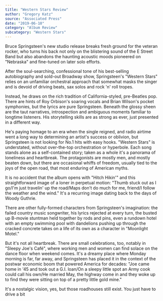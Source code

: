 ```yaml
---
title: "Western Stars Review"
author: "Gregory Katz"
source: "Associated Press"
date: "2019-06-10"
category: "Album Review"
subcategory: "Western Stars"
---
```


Bruce Springsteen's new studio release breaks fresh ground for the veteran rocker, who turns his back not only on the blistering sound of the E Street Band but also abandons the haunting acoustic moods pioneered on "Nebraska" and fine-tuned on later solo efforts.

After the soul-searching, confessional tone of his best-selling autobiography and sold-out Broadway show, Springsteen's "Western Stars" relies on an unfamiliar orchestral approach that somewhat masks the singer and is devoid of driving beats, sax solos and rock 'n' roll tropes.

Instead, he draws on the rich tradition of California-styled, pre-Beatles pop. There are hints of Roy Orbison's soaring vocals and Brian Wilson's pocket symphonies, but the lyrics are pure Springsteen. Beneath the glossy sheen are the taut narratives, introspection and ambiguous moments familiar to longtime listeners. His storytelling skills are as strong as ever, just presented in a different way.

He's paying homage to an era when the single reigned, and radio airtime went a long way to determining an artist's success or oblivion, but Springsteen is not looking for No.1 hits with easy hooks. "Western Stars" is understated, without over-the-top orchestration or hyperbole. Each song stands alone as a self-contained story; taken as a whole it's a panorama of loneliness and heartbreak. The protagonists are mostly men, and mostly beaten down, but there are occasional whiffs of freedom, usually tied to the joys of the open road, that most enduring of American myths.

It is no accident that the album opens with "Hitch Hikin'" and this straightforward image of a loner in perpetual motion: "Thumb stuck out as I go/I'm just travelin' up the road/Maps don't do much for me, friend/I follow the weather and the wind." It's a recurring image dating back to the days of Woody Guthrie.

There are other fully-formed characters from Springsteen's imagination: the failed country music songwriter, his lyrics rejected at every turn, the busted up B-movie stuntman held together by rods and pins, even a rundown hotel with an empty swimming pool with dandelions pushing up through the cracked concrete takes on a life of its own as a character in "Moonlight Motel."

But it's not all heartbreak. There are small celebrations, too, notably in "Sleepy Joe's Café", where working men and women can find solace on the dance floor when weekend comes. It's a dreamy place where Monday morning is far, far away, and Springsteen has placed it in the context of the postwar economic boom that powered America for decades: "Joe came home in '45 and took out a G.I. loan/On a sleepy little spot an Army cook could call his own/He married May, the highway come in and they woke up to find they were sitting on top of a pretty little gold mine."

It's a nostalgic vision, yes, but those roadhouses still exist. You just have to drive a bit